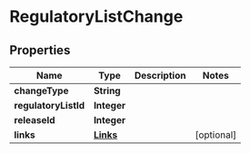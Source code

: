 
# RegulatoryListChange

## Properties
Name | Type | Description | Notes
------------ | ------------- | ------------- | -------------
**changeType** | **String** |  | 
**regulatoryListId** | **Integer** |  | 
**releaseId** | **Integer** |  | 
**links** | [**Links**](Links.md) |  |  [optional]



